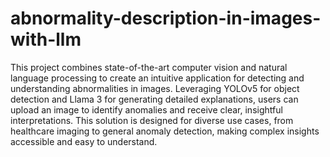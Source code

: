 # abnormality-description-in-images-with-llm
This project combines state-of-the-art computer vision and natural language processing to create an intuitive application for detecting and understanding abnormalities in images. Leveraging YOLOv5 for object detection and Llama 3 for generating detailed explanations, users can upload an image to identify anomalies and receive clear, insightful interpretations. This solution is designed for diverse use cases, from healthcare imaging to general anomaly detection, making complex insights accessible and easy to understand.
